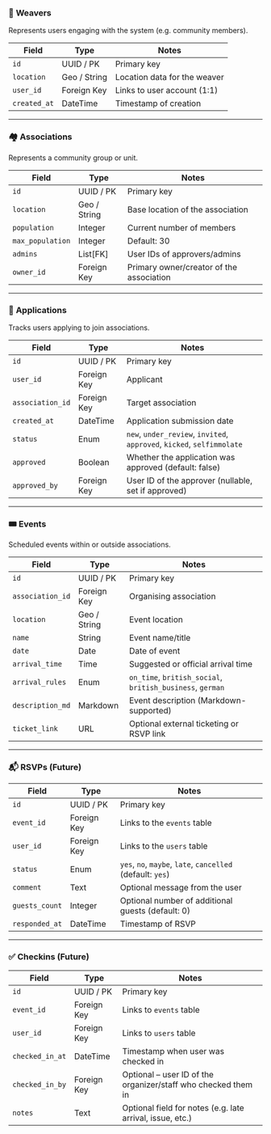 ### 🧶 **Weavers**

Represents users engaging with the system (e.g. community members).

| Field        | Type         | Notes                        |
| ------------ | ------------ | ---------------------------- |
| `id`         | UUID / PK    | Primary key                  |
| `location`   | Geo / String | Location data for the weaver |
| `user_id`    | Foreign Key  | Links to user account (1:1)  |
| `created_at` | DateTime     | Timestamp of creation        |

---

### 🏘 **Associations**

Represents a community group or unit.

| Field            | Type         | Notes                                    |
| ---------------- | ------------ | ---------------------------------------- |
| `id`             | UUID / PK    | Primary key                              |
| `location`       | Geo / String | Base location of the association         |
| `population`     | Integer      | Current number of members                |
| `max_population` | Integer      | Default: 30                              |
| `admins`         | List\[FK]    | User IDs of approvers/admins             |
| `owner_id`       | Foreign Key  | Primary owner/creator of the association |

---

### 📄 **Applications**

Tracks users applying to join associations.

| Field            | Type        | Notes                                                                  |
| ---------------- | ----------- | ---------------------------------------------------------------------- |
| `id`             | UUID / PK   | Primary key                                                            |
| `user_id`        | Foreign Key | Applicant                                                              |
| `association_id` | Foreign Key | Target association                                                     |
| `created_at`     | DateTime    | Application submission date                                            |
| `status`         | Enum        | `new`, `under_review`, `invited`, `approved`, `kicked`, `selfimmolate` |
| `approved`       | Boolean     | Whether the application was approved (default: false)                  |
| `approved_by`    | Foreign Key | User ID of the approver (nullable, set if approved)                    |

---

### 🎟 **Events**

Scheduled events within or outside associations.

| Field            | Type         | Notes                                                     |
| ---------------- | ------------ | --------------------------------------------------------- |
| `id`             | UUID / PK    | Primary key                                               |
| `association_id` | Foreign Key  | Organising association                                    |
| `location`       | Geo / String | Event location                                            |
| `name`           | String       | Event name/title                                          |
| `date`           | Date         | Date of event                                             |
| `arrival_time`   | Time         | Suggested or official arrival time                        |
| `arrival_rules`  | Enum         | `on_time`, `british_social`, `british_business`, `german` |
| `description_md` | Markdown     | Event description (Markdown-supported)                    |
| `ticket_link`    | URL          | Optional external ticketing or RSVP link                  |


---

### 📬 **RSVPs** (Future)

| Field          | Type        | Notes                                                      |
| -------------- | ----------- | ---------------------------------------------------------- |
| `id`           | UUID / PK   | Primary key                                                |
| `event_id`     | Foreign Key | Links to the `events` table                                |
| `user_id`      | Foreign Key | Links to the `users` table                                 |
| `status`       | Enum        | `yes`, `no`, `maybe`, `late`, `cancelled` (default: `yes`) |
| `comment`      | Text        | Optional message from the user                             |
| `guests_count` | Integer     | Optional number of additional guests (default: 0)          |
| `responded_at` | DateTime    | Timestamp of RSVP                                          |


---

### ✅ **Checkins** (Future)

| Field           | Type        | Notes                                                         |
| --------------- | ----------- | ------------------------------------------------------------- |
| `id`            | UUID / PK   | Primary key                                                   |
| `event_id`      | Foreign Key | Links to `events` table                                       |
| `user_id`       | Foreign Key | Links to `users` table                                        |
| `checked_in_at` | DateTime    | Timestamp when user was checked in                            |
| `checked_in_by` | Foreign Key | Optional – user ID of the organizer/staff who checked them in |
| `notes`         | Text        | Optional field for notes (e.g. late arrival, issue, etc.)     |
